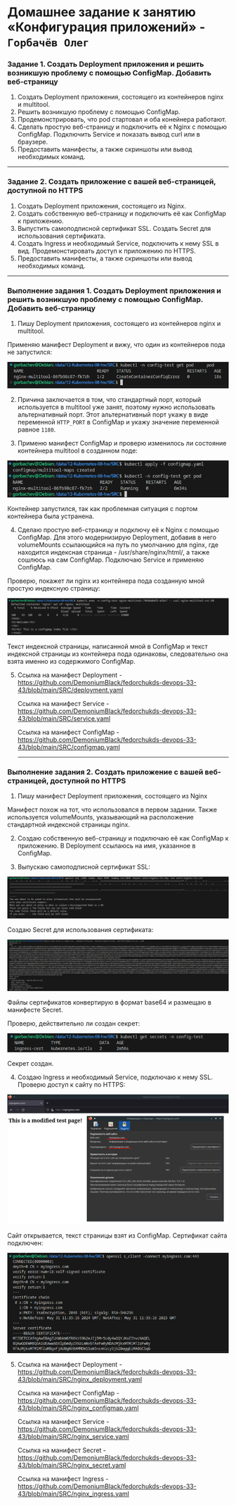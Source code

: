 # Домашнее задание к занятию «Конфигурация приложений» - `Горбачёв Олег`

### Задание 1. Создать Deployment приложения и решить возникшую проблему с помощью ConfigMap. Добавить веб-страницу

1. Создать Deployment приложения, состоящего из контейнеров nginx и multitool.
2. Решить возникшую проблему с помощью ConfigMap.
3. Продемонстрировать, что pod стартовал и оба конейнера работают.
4. Сделать простую веб-страницу и подключить её к Nginx с помощью ConfigMap. Подключить Service и показать вывод curl или в браузере.
5. Предоставить манифесты, а также скриншоты или вывод необходимых команд.

------

### Задание 2. Создать приложение с вашей веб-страницей, доступной по HTTPS 

1. Создать Deployment приложения, состоящего из Nginx.
2. Создать собственную веб-страницу и подключить её как ConfigMap к приложению.
3. Выпустить самоподписной сертификат SSL. Создать Secret для использования сертификата.
4. Создать Ingress и необходимый Service, подключить к нему SSL в вид. Продемонстировать доступ к приложению по HTTPS. 
4. Предоставить манифесты, а также скриншоты или вывод необходимых команд.

------

### Выполнение задания 1. Создать Deployment приложения и решить возникшую проблему с помощью ConfigMap. Добавить веб-страницу

1. Пишу Deployment приложения, состоящего из контейнеров nginx и multitool.

Применяю манифест Deployment и вижу, что один из контейнеров пода не запустился:

![img_1](IMG/img_1.png)

2. Причина заключается в том, что стандартный порт, который используется в multitool уже занят, поэтому нужно использовать альтернативный порт. Этот альтернативный порт укажу в виде переменной `HTTP_PORT` в ConfigMap и укажу значение переменной равное `1180`.

3. Применю манифест ConfigMap и проверю изменилось ли состояние контейнера multitool в созданном поде:

![img_2](IMG/img_2.png)

Контейнер запустился, так как проблемная ситуация с портом контейнера была устранена.

4. Сделаю простую веб-страницу и подключу её к Nginx с помощью ConfigMap. Для этого модернизирую Deployment, добавив в него volumeMounts ссылающийся на путь по умолчанию для nginx, где находится индексная страница - /usr/share/nginx/html/, а также сошлюсь на сам ConfigMap. Подключаю Service и применяю ConfigMap.

Проверю, покажет ли nginx из контейнера пода созданную мной простую индексную страницу:

![img_3](IMG/img_3.png)

Текст индексной страницы, написанной мной в ConfigMap и текст индексной страницы из контейнера пода одинаковы, следовательно она взята именно из содержимого ConfigMap.

5. Ссылка на манифест Deployment - https://github.com/DemoniumBlack/fedorchukds-devops-33-43/blob/main/SRC/deployment.yaml

   Ссылка на манифест Service - https://github.com/DemoniumBlack/fedorchukds-devops-33-43/blob/main/SRC/service.yaml

   Ссылка на манифест ConfigMap - https://github.com/DemoniumBlack/fedorchukds-devops-33-43/blob/main/SRC/configmap.yaml

   ------

### Выполнение задания 2. Создать приложение с вашей веб-страницей, доступной по HTTPS 

1. Пишу манифест Deployment приложения, состоящего из Nginx

Манифест похож на тот, что использовался в первом задании. Также используется volumeMounts, указывающий на расположение стандартной индексной страницы nginx.

2. Создаю собственную веб-страницу и подключаю её как ConfigMap к приложению. В Deployment ссылаюсь на имя, указанное в ConfigMap.

3. Выпускаю самоподписной сертификат SSL:

![img_4](IMG/img_4.png)

 Создаю Secret для использования сертификата:

![img_5](IMG/img_5.png)

Файлы сертификатов конвертирую в формат base64 и размещаю в манифесте Secret.

Проверю, действительно ли создан секрет:

![img_6](IMG/img_6.png)

Секрет создан.

4. Создаю Ingress и необходимый Service, подключаю к нему SSL. Проверю доступ к сайту по HTTPS:

![img_7](IMG/img_7.png)

Сайт открывается, текст страницы взят из ConfigMap. Сертификат сайта подключен:

![img_8](IMG/img_8.png)

5. Ссылка на манифест Deployment - https://github.com/DemoniumBlack/fedorchukds-devops-33-43/blob/main/SRC/nginx_deployment.yaml

   Ссылка на манифест ConfigMap - https://github.com/DemoniumBlack/fedorchukds-devops-33-43/blob/main/SRC/nginx_configmap.yaml

   Ссылка на манифест Service - https://github.com/DemoniumBlack/fedorchukds-devops-33-43/blob/main/SRC/nginx_service.yaml

   Ссылка на манифест Secret - https://github.com/DemoniumBlack/fedorchukds-devops-33-43/blob/main/SRC/nginx_secret.yaml

   Ссылка на манифест Ingress - https://github.com/DemoniumBlack/fedorchukds-devops-33-43/blob/main/SRC/nginx_ingress.yaml
